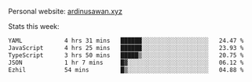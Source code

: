 Personal website: [ardinusawan.xyz](https://ardinusawan.xyz)

Stats this week:
<!--START_SECTION:waka-->

```txt
YAML            4 hrs 31 mins   ██████░░░░░░░░░░░░░░░░░░░   24.47 %
JavaScript      4 hrs 25 mins   ██████░░░░░░░░░░░░░░░░░░░   23.93 %
TypeScript      3 hrs 50 mins   █████▒░░░░░░░░░░░░░░░░░░░   20.75 %
JSON            1 hr 7 mins     █▓░░░░░░░░░░░░░░░░░░░░░░░   06.12 %
Ezhil           54 mins         █▒░░░░░░░░░░░░░░░░░░░░░░░   04.88 %
```

<!--END_SECTION:waka-->
